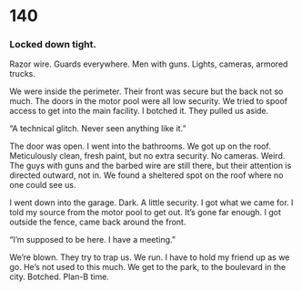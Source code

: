 # 140

### Locked down tight.

Razor wire. Guards everywhere. Men with guns. Lights, cameras, armored trucks. 

We were inside the perimeter. Their front was secure but the back not so much. The doors in the motor pool were all low security. We tried to spoof access to get into the main facility. I botched it. They pulled us aside. 

“A technical glitch. Never seen anything like it.”

The door was open. I went into the bathrooms. We got up on the roof. Meticulously clean, fresh paint, but no extra security. No cameras.  Weird. The guys with guns and the barbed wire are still there, but their attention is directed outward, not in. We found a sheltered spot on the roof where no one could see us. 

I went down into the garage. Dark. A little security. I got what we came for. I told my source from the motor pool to get out. It’s gone far enough. I got outside the fence, came back around the front.

“I’m supposed to be here. I have a meeting.”

We’re blown. They try to trap us. We run. I have to hold my friend up as we go. He’s not used to this much. We get to the park, to the boulevard in the city. Botched. Plan-B time.